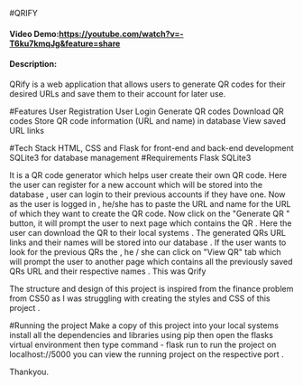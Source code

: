 #QRIFY
#### Video Demo:https://youtube.com/watch?v=-T6ku7kmqJg&feature=share
#### Description:
QRify is a web application that allows users to generate QR codes for their desired URLs and save them to their account for later use.

#Features
    User Registration
    User Login
    Generate QR codes
    Download QR codes
    Store QR code information (URL and name) in database
    View saved URL links

#Tech Stack
    HTML, CSS and Flask for front-end and back-end development
    SQLite3 for database management
#Requirements
    Flask
    SQLite3

It is a QR code generator which helps user create their own QR code.
Here the user can register for a new account which will be stored into the database , user can login to their previous accounts if they have one.
Now as the user is logged in , he/she has to paste the URL and name for the URL of which they want to create the QR code.
Now click on the "Generate QR " button, it will prompt the user to next page which contains the QR .
Here the user can download the QR to their local systems .
The generated QRs URL links and their names will be stored into our database .
If the user wants to look for the previous QRs the , he / she can click on "View QR" tab which will prompt the user to another page which contains all the previously saved QRs URL and their respective names . 
This was Qrify

The structure and design of this project is inspired from the finance problem from CS50 as I was struggling with creating the styles and CSS of this project . 

#Running the project
    Make a copy of this project into your local systems
    install all the dependencies and libraries using pip
    then open the flasks virtual environment
    then type command - flask run to run the project on localhost://5000
    you can view the running project on the respective port .

Thankyou.
